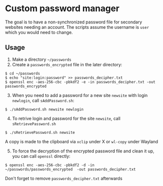 # Custom password manager

The goal is to have a non-synchronized password file for secondary websites needing an account. The scripts assume the username is `user` which you would need to change.

## Usage

1. Make a directory `~/passwords`
2. Create a `passwords_encrypted` file in the later directory:
```
$ cd ~/passwords
$ echo "site:login:password" >> passwords_decipher.txt
$ openssl enc -aes-256-cbc -pbkdf2 -e -in passwords_decipher.txt -out passwords_encrypted
```
3. When you need to add a password for a new site `newsite` with login `newlogin`, call `sAddPassword.sh`:
```
$ ./sAddPassword.sh newsite newlogin
```
4. To retrive login and password for the site `newsite`, call `sRetrievePassword.sh`
```
$ ./sRetrievePassword.sh newsite
```
A copy is made to the clipboard via `xclip` under X or `wl-copy` under Wayland

5. To force the decryption of the encrypted password file and clean it up, you can call `openssl` directly:
```
$ openssl enc -aes-256-cbc -pbkdf2 -d -in ~/passwords/passwords_encrypted  -out passwords_decipher.txt
```
Don't forget to remove `passwords_decipher.txt` afterwards